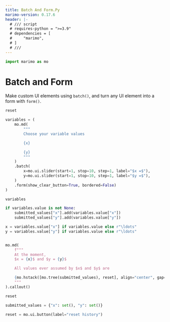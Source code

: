 ```yaml
---
title: Batch And Form.Py
marimo-version: 0.17.6
header: |-
  # /// script
  # requires-python = ">=3.9"
  # dependencies = [
  #     "marimo",
  # ]
  # ///
---
```


```python {.marimo}
import marimo as mo
```

# Batch and Form
<!---->
Make custom UI elements using `batch()`, and turn any UI element
into a form with `form()`.

```python {.marimo}
reset

variables = (
    mo.md(
        """
        Choose your variable values

        {x}

        {y}
        """
    )
    .batch(
        x=mo.ui.slider(start=1, stop=10, step=1, label="$x =$"),
        y=mo.ui.slider(start=1, stop=10, step=1, label="$y =$"),
    )
    .form(show_clear_button=True, bordered=False)
)

variables
```

```python {.marimo}
if variables.value is not None:
    submitted_values["x"].add(variables.value["x"])
    submitted_values["y"].add(variables.value["y"])

x = variables.value["x"] if variables.value else r"\ldots"
y = variables.value["y"] if variables.value else r"\ldots"


mo.md(
    f"""
    At the moment,
    $x = {x}$ and $y = {y}$

    All values ever assumed by $x$ and $y$ are

    {mo.hstack([mo.tree(submitted_values), reset], align="center", gap=4)}
    """
).callout()
```

```python {.marimo}
reset

submitted_values = {"x": set(), "y": set()}
```

```python {.marimo}
reset = mo.ui.button(label="reset history")
```